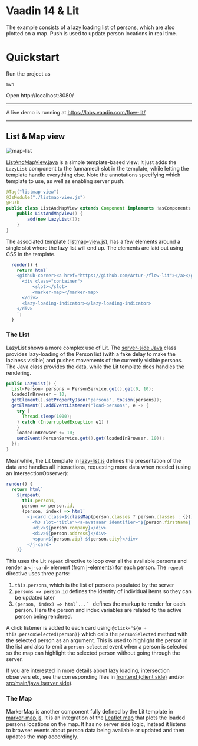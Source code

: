 # Vaadin 14 & Lit

The example consists of a lazy loading list of persons, which are also plotted on a map. Push is used to update person locations in real time.

# Quickstart
Run the project as
```
mvn
```

Open http://localhost:8080/

---

A live demo is running at https://labs.vaadin.com/flow-lit/

---
 
## List & Map view

![map-list](https://user-images.githubusercontent.com/260340/64474122-ae2d5d00-d178-11e9-87fc-9b20e22f4208.png)

[ListAndMapView.java](https://github.com/Artur-/flow-lit/blob/master/src/main/java/org/vaadin/artur/lit/view/listmap/ListAndMapView.java) is a simple template-based view; it just adds the `LazyList` component to the (unnamed) slot in the template, while letting the template handle everything else. Note the annotations specifying which template to use, as well as enabling server push.

```java
@Tag("listmap-view")
@JsModule("./listmap-view.js")
@Push
public class ListAndMapView extends Component implements HasComponents {
	public ListAndMapView() {
		add(new LazyList());
	}
}
```

The associated template ([listmap-view.js](https://github.com/Artur-/flow-lit/blob/master/frontend/listmap-view.js)), has a few elements around a single slot where the lazy list will end up. The elements are laid out using CSS in the template.

```js
  render() {
    return html`
    <github-corner><a href="https://github.com/Artur-/flow-lit"></a></github-corner>
      <div class="container">
          <slot></slot>
          <marker-map></marker-map>
      </div>
      <lazy-loading-indicator></lazy-loading-indicator>
    </div>
    `;
  }
```

### The List
LazyList shows a more complex use of Lit. The [server-side Java](https://github.com/Artur-/flow-lit/blob/master/src/main/java/org/vaadin/artur/lit/view/listmap/LazyList.java) class provides lazy-loading of the Person list (with a fake delay to make the laziness visible) and pushes movements of the currently visible persons. The Java class provides the data, while the Lit template does handles the rendering.

```java
public LazyList() {
  List<Person> persons = PersonService.get().get(0, 10);
  loadedInBrowser = 10;
  getElement().setPropertyJson("persons", toJson(persons));
  getElement().addEventListener("load-persons", e -> {
    try {
      Thread.sleep(1000);
    } catch (InterruptedException e1) {
    }
    loadedInBrowser += 10;
    sendEvent(PersonService.get().get(loadedInBrowser, 10));
  });
}
```

Meanwhile, the Lit template in [lazy-list.js](https://github.com/Artur-/flow-lit/blob/master/frontend/lazy-list.js) defines the presentation of the data and handles all interactions, requesting more data when needed (using an IntersectionObserver):

```js
render() {
  return html`
    ${repeat(
      this.persons,
      person => person.id,
      (person, index) => html`
        <j-card class=${classMap(person.classes ? person.classes : {})} @click="${e => this.personSelected(person)}">
          <h3 slot="title"><a-avataaar identifier="${person.firstName} ${person.lastName}"></a-avataaar>${person.firstName} ${person.lastName}</h3>
          <div>${person.company}</div>
          <div>${person.address}</div>
          <span>${person.zip} ${person.city}</div>
        </j-card> `
    )}
```

This uses the Lit `repeat` directive to loop over all the available persons and render a `<j-card>` element (from [j-elements](https://github.com/jouni/j-elements)) for each person. The `repeat` directive uses three parts:

1. `this.persons`, which is the list of persons populated by the server
1. `persons => person.id` defines the identity of individual items so they can be updated later
1. ```(person, index) => html`...` ``` defines the markup to render for each person. Here the person and index variables are related to the active person being rendered.

A click listener is added to each card using ```@click="${e ⇒ this.personSelected(person)}``` which calls the `personSelected` method with the selected person as an argument. This is used to highlight the person in the list and also to emit a `person-selected` event when a person is selected so the map can highlight the selected person without going through the server.

If you are interested in more details about lazy loading, intersection observers etc, see the corresponding files in [frontend (client side)](https://github.com/Artur-/flow-lit/tree/master/frontend) and/or [src/main/java (server side)](https://github.com/Artur-/flow-lit/tree/master/src/main/java/org/vaadin/artur/lit).

### The Map

MarkerMap is another component fully defined by the Lit template in [marker-map.js](https://github.com/Artur-/flow-lit/blob/master/frontend/marker-map.js). It is an integration of the [Leaflet map](https://leafletjs.com) that plots the loaded persons locations on the map. It has no server side logic, instead it listens to browser events about person data being available or updated and then updates the map accordingly.


